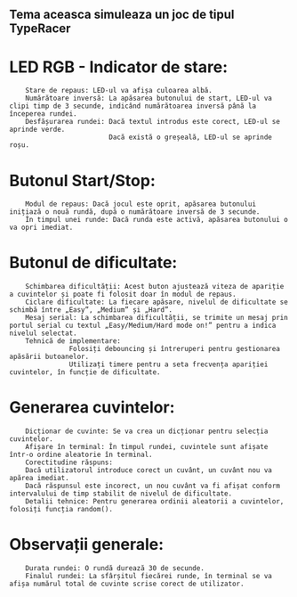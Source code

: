  ## Tema aceasca simuleaza un joc de tipul TypeRacer

  # LED RGB - Indicator de stare:
        Stare de repaus: LED-ul va afișa culoarea albă.
        Numărătoare inversă: La apăsarea butonului de start, LED-ul va clipi timp de 3 secunde, indicând numărătoarea inversă până la începerea rundei.
        Desfășurarea rundei: Dacă textul introdus este corect, LED-ul se aprinde verde.
                             Dacă există o greșeală, LED-ul se aprinde roșu.

  # Butonul Start/Stop:
        Modul de repaus: Dacă jocul este oprit, apăsarea butonului inițiază o nouă rundă, după o numărătoare inversă de 3 secunde.
        În timpul unei runde: Dacă runda este activă, apăsarea butonului o va opri imediat.

  # Butonul de dificultate:
        Schimbarea dificultății: Acest buton ajustează viteza de apariție a cuvintelor și poate fi folosit doar în modul de repaus.
        Ciclare dificultate: La fiecare apăsare, nivelul de dificultate se schimbă între „Easy”, „Medium” și „Hard”.
        Mesaj serial: La schimbarea dificultății, se trimite un mesaj prin portul serial cu textul „Easy/Medium/Hard mode on!” pentru a indica nivelul selectat.
        Tehnică de implementare:
                   Folosiți debouncing și întreruperi pentru gestionarea apăsării butoanelor.
                   Utilizați timere pentru a seta frecvența apariției cuvintelor, în funcție de dificultate.
  # Generarea cuvintelor:
        Dicționar de cuvinte: Se va crea un dicționar pentru selecția cuvintelor.
        Afișare în terminal: În timpul rundei, cuvintele sunt afișate într-o ordine aleatorie în terminal.
        Corectitudine răspuns:
        Dacă utilizatorul introduce corect un cuvânt, un cuvânt nou va apărea imediat.
        Dacă răspunsul este incorect, un nou cuvânt va fi afișat conform intervalului de timp stabilit de nivelul de dificultate.
        Detalii tehnice: Pentru generarea ordinii aleatorii a cuvintelor, folosiți funcția random().

  # Observații generale:
        Durata rundei: O rundă durează 30 de secunde.
        Finalul rundei: La sfârșitul fiecărei runde, în terminal se va afișa numărul total de cuvinte scrise corect de utilizator.
